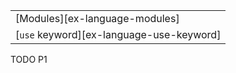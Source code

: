 ||
|--------|
| [Modules][ex-language-modules] |
| [`use` keyword][ex-language-use-keyword] |

<div class="hidden">
TODO P1
</div>
